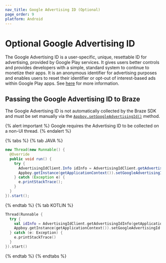 ```yaml
---
nav_title: Google Advertising ID (Optional)
page_order: 9
platform: Android
---
```


# Optional Google Advertising ID

The Google Advertising ID is a user-specific, unique, resettable ID for advertising, provided by Google Play services. It gives users better controls and provides developers with a simple, standard system to continue to monetize their apps. It is an anonymous identifier for advertising purposes and enables users to reset their identifier or opt-out of interest-based ads within Google Play apps. See [here][2] for more information.

## Passing the Google Advertising ID to Braze

The Google Advertising ID is not automatically collected by the Braze SDK and must be set manually via the [`Appboy.setGoogleAdvertisingId()`][1] method.

{% alert important %}
Google requires the Advertising ID to be collected on a non-UI thread.
{% endalert %}

{% tabs %}
{% tab JAVA %}

```java
new Thread(new Runnable() {
  @Override
  public void run() {
    try {
      AdvertisingIdClient.Info idInfo = AdvertisingIdClient.getAdvertisingIdInfo(getApplicationContext());
      Appboy.getInstance(getApplicationContext()).setGoogleAdvertisingId(idInfo.getId(), idInfo.isLimitAdTrackingEnabled());
    } catch (Exception e) {
      e.printStackTrace();
    }
  }
}).start();
```

{% endtab %}
{% tab KOTLIN %}

```kotlin
Thread(Runnable {
  try {
    val idInfo = AdvertisingIdClient.getAdvertisingIdInfo(getApplicationContext())
    Appboy.getInstance(getApplicationContext()).setGoogleAdvertisingId(idInfo.id, idInfo.isLimitAdTrackingEnabled)
  } catch (e: Exception) {
    e.printStackTrace()
  }
}).start()
```

{% endtab %}
{% endtabs %}


[1]: https://appboy.github.io/appboy-android-sdk/javadocs/com/appboy/Appboy.html#setGoogleAdvertisingId-java.lang.String-boolean-
[2]: http://www.androiddocs.com/google/play-services/id.html
